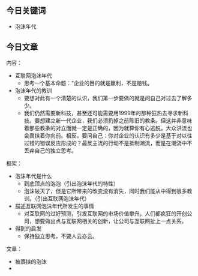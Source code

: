 ## 今日关键词

- 泡沫年代

## 今日文章

内容：
- 互联网泡沫年代
	- 思考一个基本命题：“企业的目的就是赢利，不是赔钱。
- 泡沫年代的教训
	- 要想对此有一个清楚的认识，我们第一步要做的就是问自己对过去了解多少。
	- 我们仍然需要新科技，甚至还可能需要用1999年的那种狂热去寻求新科技。要想建立新一代企业，我们必须扔掉之前陈旧的教条。但这并非意味着那些教条的对立面就一定是正确的，因为就算你有心逃脱，大众洪流也会裹挟着你向前。相反，要问自己：你对企业的认识有多少是基于对以往过错的错误反应形成的？最反主流的行动不是抵制潮流，而是在潮流中不丢弃自己的独立思考。

框架：
- 泡沫年代是什么
	- 到底顶点的泡泡（引出泡沫年代的特性）
	- 泡沫破灭了，但是它所带来的改变没有消失，同时我们能从中得到很多教训。（引出互联网泡沫年代）
- 描述互联网泡沫年代所发生的事情
	- 对互联网的过好预测，引发互联网的市场价值攀升。人们都疯狂的开创公司，想要做出点与互联网相关的创新，让公司与互联网扯上一点关系。
- 得到的启发
	- 保持独立思考，不要人云亦云。


文章：
- 被裹挟的泡沫
- 